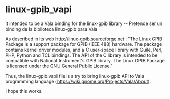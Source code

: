 # linux-gpib_vapi
It intended to be a Vala binding for the linux-gpib library -- Pretende ser un binding de la biblioteca linux-gpib para Vala

As described in its web http://linux-gpib.sourceforge.net :
"The Linux GPIB Package is a support package for GPIB (IEEE 488) hardware. The package contains kernel driver modules, 
and a C user-space library with Guile, Perl, PHP, Python and TCL bindings. The API of the C library is intended to be 
compatible with National Instrument's GPIB library. The Linux GPIB Package is licensed under the GNU General Public License."

Thus, the linux-gpib.vapi file is a try to bring linux-gpib API to Vala programming language (https://wiki.gnome.org/Projects/Vala/About).

I hope this works.
